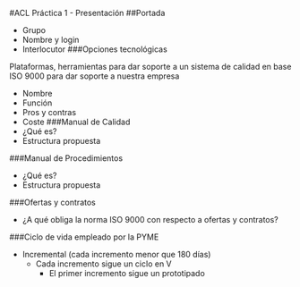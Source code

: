 #ACL Práctica 1 - Presentación
##Portada
- Grupo
- Nombre y login
- Interlocutor
###Opciones tecnológicas

Plataformas, herramientas para dar soporte a un sistema de calidad en base ISO 9000 para dar soporte a nuestra empresa

- Nombre
- Función
- Pros y contras
- Coste
###Manual de Calidad
- ¿Qué es?
- Estructura propuesta

###Manual de Procedimientos
- ¿Qué es?
- Estructura propuesta

###Ofertas y contratos
- ¿A qué obliga la norma ISO 9000 con respecto a ofertas y contratos?

###Ciclo de vida empleado por la PYME
- Incremental (cada incremento menor que 180 días)
	- Cada incremento sigue un ciclo en V
		- El primer incremento sigue un prototipado